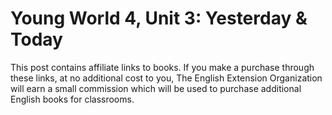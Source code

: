 # Young World 4, Unit 3: Yesterday & Today

This post contains affiliate links to books. If you make a purchase through these links, at no additional cost to you, The English Extension Organization will earn a small commission which will be used to purchase additional English books for classrooms.





<!--stackedit_data:
eyJoaXN0b3J5IjpbLTExOTQ4NTI1M119
-->